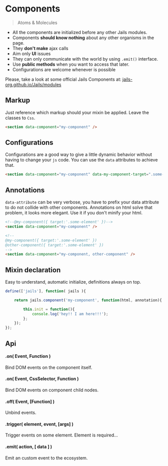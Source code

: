 # Components
<!--{h1:.massive-header.-with-tagline}-->

> Atoms & Molecules

- All the components are initialized before any other Jails modules.
- Components **should know nothing** about any other organisms in the page.
- They **don't make** ajax calls
- Aim only **UI** issues
- They can only communicate with the world by using `.emit()` interface.
- Use **public methods** when you want to access that later.
- Configurations are welcome whenever is possible

Please, take a look at some official Jails Components at: [jails-org.github.io/Jails/modules](http://jails-org.github.io/Jails/)

## Markup

Just reference which markup should your mixin be applied. Leave the classes to `Css`.

```html
<section data-component="my-component" />
```

## Configurations

Configurations are a good way to give a little dynamic behavior without having to change your `js` code.
You can use the `data` attributes to achieve that.

```html
<section data-component="my-component" data-my-component-target=".some-element" />
```

## Annotations

`data-attribute` can be very verbose, you have to prefix your data attribute to do not collide with other components.
Annotations on html solve that problem, it looks more elegant. Use it if you don't minify your html.

```html
<!--@my-component({ target:'.some-element' })-->
<section data-component="my-component" />
```

```html
<!--
@my-component({ target:'.some-element' })
@other-component({ target:'.some-element' })
-->
<section data-component="my-component, other-component" />
```

## Mixin declaration

Easy to understand, automatic initialize, definitions always on top.

```js
define(['jails'], function( jails ){

    return jails.component('my-component', function(html, annotation){

        this.init = function(){
            console.log('hey!! I am here!!!');
        };
    });
});
```

## Api

#### .on( Event, Function )
Bind DOM events on the component itself.

#### .on( Event, CssSelector, Function )
Bind DOM events on component child nodes.

#### .off( Event, [Function] )
Unbind events.

#### .trigger( element, event, [args] )
Trigger events on some element. Element is required...

#### .emit( action, [ data ] )
Emit an custom event to the ecosystem.
